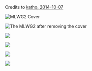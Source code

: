 Credits to [katho, 2014-10-07](https://forum.openwrt.org/viewtopic.php?pid=249543#p249543)

![MLWG2 Cover](http://up.picr.de/19745415oh.jpg)

![The MLWG2 after removing the cover](http://up.picr.de/19745994ij.jpg)

![](http://up.picr.de/19745980tv.jpg)

![](http://up.picr.de/19745981jn.jpg)

![](http://up.picr.de/19745982ys.jpg)

![](http://up.picr.de/19745983cv.jpg)
